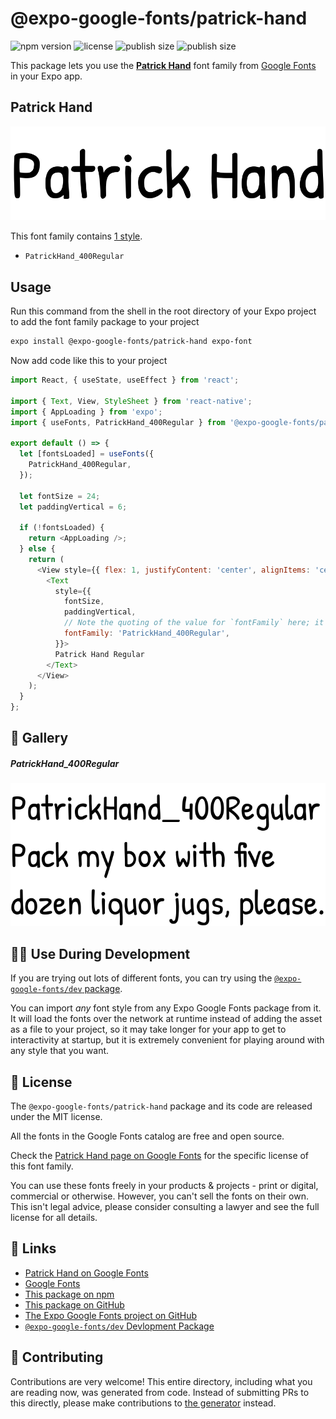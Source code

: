 # @expo-google-fonts/patrick-hand

![npm version](https://flat.badgen.net/npm/v/@expo-google-fonts/patrick-hand)
![license](https://flat.badgen.net/github/license/expo/google-fonts)
![publish size](https://flat.badgen.net/packagephobia/install/@expo-google-fonts/patrick-hand)
![publish size](https://flat.badgen.net/packagephobia/publish/@expo-google-fonts/patrick-hand)

This package lets you use the [**Patrick Hand**](https://fonts.google.com/specimen/Patrick+Hand) font family from [Google Fonts](https://fonts.google.com/) in your Expo app.

## Patrick Hand

![Patrick Hand](./font-family.png)

This font family contains [1 style](#-gallery).

- `PatrickHand_400Regular`

## Usage

Run this command from the shell in the root directory of your Expo project to add the font family package to your project
```sh
expo install @expo-google-fonts/patrick-hand expo-font
```

Now add code like this to your project
```js
import React, { useState, useEffect } from 'react';

import { Text, View, StyleSheet } from 'react-native';
import { AppLoading } from 'expo';
import { useFonts, PatrickHand_400Regular } from '@expo-google-fonts/patrick-hand';

export default () => {
  let [fontsLoaded] = useFonts({
    PatrickHand_400Regular,
  });

  let fontSize = 24;
  let paddingVertical = 6;

  if (!fontsLoaded) {
    return <AppLoading />;
  } else {
    return (
      <View style={{ flex: 1, justifyContent: 'center', alignItems: 'center' }}>
        <Text
          style={{
            fontSize,
            paddingVertical,
            // Note the quoting of the value for `fontFamily` here; it expects a string!
            fontFamily: 'PatrickHand_400Regular',
          }}>
          Patrick Hand Regular
        </Text>
      </View>
    );
  }
};

```

## 🔡 Gallery

##### PatrickHand_400Regular
![PatrickHand_400Regular](./PatrickHand_400Regular.ttf.png)


## 👩‍💻 Use During Development

If you are trying out lots of different fonts, you can try using the [`@expo-google-fonts/dev` package](https://github.com/expo/google-fonts/tree/master/font-packages/dev#readme).

You can import *any* font style from any Expo Google Fonts package from it. It will load the fonts
over the network at runtime instead of adding the asset as a file to your project, so it may take longer
for your app to get to interactivity at startup, but it is extremely convenient
for playing around with any style that you want.

## 📖 License

The `@expo-google-fonts/patrick-hand` package and its code are released under the MIT license.

All the fonts in the Google Fonts catalog are free and open source.

Check the [Patrick Hand page on Google Fonts](https://fonts.google.com/specimen/Patrick+Hand) for the specific license of this font family.

You can use these fonts freely in your products & projects - print or digital, commercial or otherwise. However, you can't sell the fonts on their own. This isn't legal advice, please consider consulting a lawyer and see the full license for all details.

## 🔗 Links

- [Patrick Hand on Google Fonts](https://fonts.google.com/specimen/Patrick+Hand)
- [Google Fonts](https://fonts.google.com/)
- [This package on npm](https://www.npmjs.com/package/@expo-google-fonts/patrick-hand)
- [This package on GitHub](https://github.com/expo/google-fonts/tree/master/font-packages/patrick-hand)
- [The Expo Google Fonts project on GitHub](https://github.com/expo/google-fonts)
- [`@expo-google-fonts/dev` Devlopment Package](https://github.com/expo/google-fonts/tree/master/font-packages/dev)

## 🤝 Contributing

Contributions are very welcome! This entire directory, including what you are reading now, was generated from code. Instead of submitting PRs to this directly, please make contributions to [the generator](https://github.com/expo/google-fonts/tree/master/packages/generator) instead.
